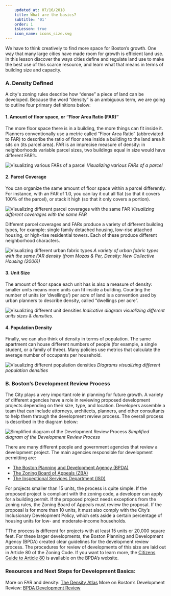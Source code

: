 ```yaml
---
    updated_at: 07/16/2018
    title: What are the basics?
    subtitle: '01'
    order: 1
    isLesson: true
    icon_name: icons_size.svg
---
```


We have to think creatively to find more space for Boston’s growth. One way that many large cities have made room for growth is efficient land use. In this lesson discover the ways cities define and regulate land use to make the best use of this scarce resource, and learn what that means in terms of building size and capacity.

### A. Density Defined

A city's zoning rules describe how “dense” a piece of land can be developed. Because the word “density” is an ambiguous term, we are going to outline four primary definitions below:

#### 1. Amount of floor space, or “Floor Area Ratio (FAR)”
The more floor space there is in a building, the more things can fit inside it. Planners conventionally use a metric called “Floor Area Ratio” (abbreviated to FAR) to describe the ratio of floor area inside a building to the land area it sits on (its parcel area).  FAR is an imprecise measure of density: in neighborhoods variable parcel sizes, two buildings equal in size would have different FAR’s.

![Visualizing various FARs of a parcel](/housingilab/images/diagrams_far.svg "Some FARs of a parcel")
*Visualizing various FARs of a parcel*

#### 2. Parcel Coverage
You can organize the same amount of floor space within a parcel differently. For instance, with an FAR of 1.0, you can lay it out all flat (so that it covers 100% of the parcel), or stack it high (so that it only covers a portion).

![Visualizing different parcel coverages with the same FAR](/housingilab/images/diagrams_coverage.svg "Visualizing different coverages with the same FAR")
*Visualizing different coverages with the same FAR*

Different parcel coverages and FARs produce a variety of different building types, for example: single family detached housing, low-rise attached housing, or high-rise residential towers. Each of these produce different neighborhood characters.

![Visualizing different urban fabric types](/housingilab/images/diagrams_densityFabrics.jpg "A variety of urban fabric types with the same FAR density (from Mozas & Per, Density: New Collective Housing (2006))")
*A variety of urban fabric types with the same FAR density (from Mozas & Per, Density: New Collective Housing (2006))*

#### 3. Unit Size
The amount of floor space each unit has is also a measure of density: smaller units means more units can fit inside a building. Counting the number of units (or ‘dwellings’) per acre of land is a convention used by urban planners to describe density, called “dwellings per acre”.

![Visualizing different unit densities](/housingilab/images/diagrams_dwellingUnits.svg "Indicative diagram visualizing different apartment sizes & unit densities")
*Indicative diagram visualizing different units sizes & densities.*

#### 4. Population Density
Finally, we can also think of density in terms of population. The same apartment can house different numbers of people (for example, a single student, or a family of three). Many policies use metrics that calculate the average number of occupants per household.

![Visualizing different population densities](/housingilab/images/diagrams_dwellingPop.svg "Diagrams visualizing different population densities")
*Diagrams visualizing different population densities*


### B. Boston’s Development Review Process
The City plays a very important role in planning for future growth. A variety of different agencies have a role in reviewing proposed development projects depending on their size, type, and location. Developers assemble a team that can include attorneys, architects, planners, and other consultants to help them through the development review process. The overall process is described in the diagram below:

![Simplified diagram of the Development Review Process](/housingilab/images/diagrams_process.svg "Simplified diagram of the Development Review Process")
*Simplified diagram of the Development Review Process*

There are many different people and government agencies that review a development project. The main agencies responsible for development permitting are:
* [The Boston Planning and Development Agency (BPDA)](http://www.bostonplans.org/)
* [The Zoning Board of Appeals (ZBA)](https://www.boston.gov/departments/inspectional-services/zoning-board-appeal)
* [The Inspectional Services Department (ISD)](https://www.boston.gov/departments/inspectional-services)

For projects smaller than 15 units, the process is quite simple.  If the proposed project is compliant with the zoning code, a developer can apply for a building permit. If the proposed project needs exceptions from the zoning rules, the Zoning Board of Appeals must review the proposal. If the proposal is for more than 10 units, it must also comply with the City’s Inclusionary Development Policy, which sets aside a certain percentage of housing units for low- and moderate-income households.

TThe process is different for projects with at least 15 units or 20,000 square feet. For these larger developments, the Boston Planning and Development Agency (BPDA) created clear guidelines for the development review process. The procedures for review of developments of this size are laid out in Article 80 of the Zoning Code. If you want to learn more, the [Citizens Guide to Article 80](http://www.bostonredevelopmentauthority.org/documents/about-the-bra/development-review/a-citizen-s-guide-to-article-80-january-2013) is available on the BPDA’s website.

### Resources and Next Steps for Development Basics:
More on FAR and density: [The Density Atlas](http://densityatlas.org/)
More on Boston’s Development Review: [BPDA Development Review](http://www.bostonplans.org/projects/development-review)
